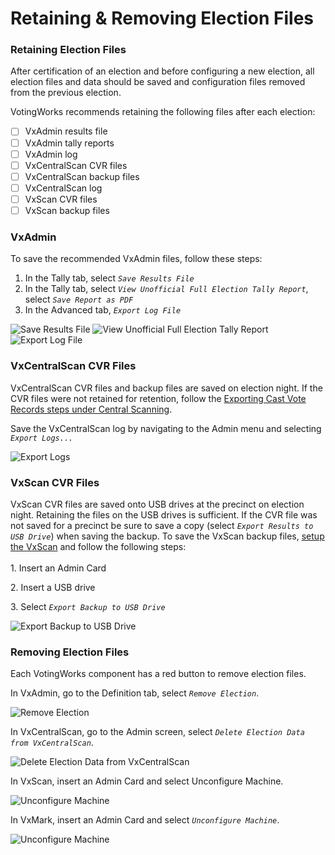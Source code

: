# Retaining & Removing Election Files

### Retaining Election Files

After certification of an election and before configuring a new election, all election files and data should be saved and configuration files removed from the previous election.

VotingWorks recommends retaining the following files after each election:

* [ ] VxAdmin results file
* [ ] VxAdmin tally reports
* [ ] VxAdmin log
* [ ] VxCentralScan CVR files
* [ ] VxCentralScan backup files
* [ ] VxCentralScan log
* [ ] VxScan CVR files
* [ ] VxScan backup files

### VxAdmin&#x20;

To save the recommended VxAdmin files, follow these steps:

1. In the Tally tab, select _`Save Results File`_
2. In the Tally tab, select _`View Unofficial Full Election Tally Report`_, select _`Save Report as PDF`_
3. In the Advanced tab, _`Export Log File`_

![Save Results File](<../.gitbook/assets/save results file vxadmin.png>) ![View Unofficial Full Election Tally Report](<../.gitbook/assets/view unofficial full election tally report vxadmin.png>) ![Export Log File](<../.gitbook/assets/export log file vxadmin.png>)

### VxCentralScan CVR Files

VxCentralScan CVR files and backup files are saved on election night. If the CVR files were not retained for retention, follow the [Exporting Cast Vote Records steps under Central Scanning](../election-ops/scanning-ballots.md).

Save the VxCentralScan log by navigating to the Admin menu and selecting _`Export Logs...`_

![Export Logs](<../.gitbook/assets/image (221).png>)

### VxScan CVR Files

VxScan CVR files are saved onto USB drives at the precinct on election night. Retaining the files on the USB drives is sufficient. If the CVR file was not saved for a precinct be sure to save a copy (select _`Export Results to USB Drive`_) when saving the backup. To save the VxScan backup files, [setup the VxScan](../poll-worker-guides/setting-up-and-opening-polls/vxscan-setup.md) and follow the following steps:\
\
1\. Insert an Admin Card

2\. Insert a USB drive

3\. Select _`Export Backup to USB Drive`_

![Export Backup to USB Drive](<../.gitbook/assets/image (125).png>)

### Removing Election Files

Each VotingWorks component has a red button to remove election files.

In VxAdmin, go to the Definition tab, select _`Remove Election`_.

![Remove Election](<../.gitbook/assets/image (190).png>)

In VxCentralScan, go to the Admin screen, select _`Delete Election Data from VxCentralScan`_.

![Delete Election Data from VxCentralScan](<../.gitbook/assets/image (218).png>)

In VxScan, insert an Admin Card and select Unconfigure Machine.

![Unconfigure Machine](<../.gitbook/assets/image (132).png>)

In VxMark, insert an Admin Card and select _`Unconfigure Machine`_.

![Unconfigure Machine](<../.gitbook/assets/image (107).png>)
